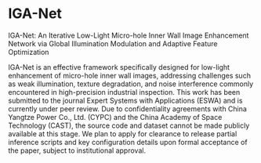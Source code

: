 # IGA-Net
IGA-Net: An Iterative Low-Light Micro-hole Inner Wall Image Enhancement Network via Global Illumination Modulation and Adaptive Feature Optimization

IGA-Net is an effective framework specifically designed for low-light enhancement of micro-hole inner wall images, addressing challenges such as weak illumination, texture degradation, and noise interference commonly encountered in high-precision industrial inspection. This work has been submitted to the journal Expert Systems with Applications (ESWA) and is currently under peer review.
Due to confidentiality agreements with China Yangtze Power Co., Ltd. (CYPC) and the China Academy of Space Technology (CAST), the source code and dataset cannot be made publicly available at this stage. We plan to apply for clearance to release partial inference scripts and key configuration details upon formal acceptance of the paper, subject to institutional approval.
